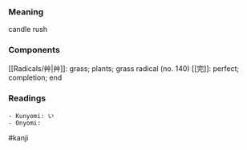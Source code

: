 ### Meaning

candle rush

### Components

[[Radicals/艸|艸]]: grass; plants; grass radical (no. 140) [[完]]: perfect; completion; end

### Readings

```
- Kunyomi: い
- Onyomi: 
```

#kanji
